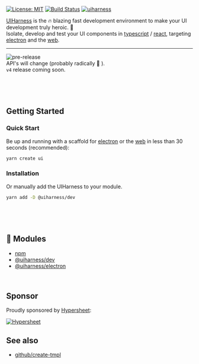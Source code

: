 [![License: MIT](https://img.shields.io/badge/License-MIT-green.svg)](https://opensource.org/licenses/MIT)
[![Build Status](https://travis-ci.org/uiharness/uiharness.svg?branch=master)](https://travis-ci.org/uiharness/uiharness)
[![uiharness](https://user-images.githubusercontent.com/185555/52250326-2ff7a680-295c-11e9-9471-8a45b1e6b909.png)](https://uiharness.com)



[UIHarness]((https://uiharness.com)) is the 🔥 blazing fast development environment to make your UI development truly heroic. 🚀  
Isolate, develop and test your UI components in [typescript](https://www.typescriptlang.org/) / [react](https://reactjs.org/), targeting [electron](https://electronjs.org/) and the [web](https://developer.mozilla.org).  

----

![pre-release](https://img.shields.io/badge/Status-pre--release-orange.svg)  
API's will change (probably radically 🐷 ).  
`v4` release coming soon.

<p>&nbsp;</p>
<p>&nbsp;</p>



## Getting Started

### Quick Start
Be up and running with a scaffold for [electron](https://electronjs.org/) or the [web](https://developer.mozilla.org) in less than 30 seconds (recommended):

```bash
yarn create ui
```


### Installation
Or manually add the UIHarness to your module.  

```bash
yarn add -D @uiharness/dev
```




<p>&nbsp;</p>
<p>&nbsp;</p>


## 🔗 Modules
- [npm](https://www.npmjs.com/org/uiharness)
- [@uiharness/dev](/code/libs/dev/README.md)
- [@uiharness/electron](/code/libs/electron/README.md)

<p>&nbsp;</p>


## Sponsor
Proudly sponsored by [Hypersheet](https://hypersheet.io):

[![Hypersheet](https://user-images.githubusercontent.com/185555/51567641-944a4d00-1efc-11e9-8fab-8ad81862226c.png)](https://hypersheet.io)

## See also
- [github/create-tmpl](https://github.com/philcockfield/create-tmpl)

